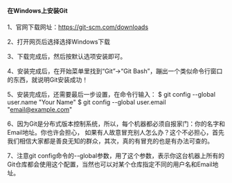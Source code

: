 #### 在Windows上安装Git
1、官网下载网址：https://git-scm.com/downloads

2、打开网页后选择选择Windows下载

3、下载完成后，然后按默认选项安装即可。

4、安装完成后，在开始菜单里找到“Git”->“Git Bash”，蹦出一个类似命令行窗口的东西，就说明Git安装成功！

5、安装完成后，还需要最后一步设置，在命令行输入：
$ git config --global user.name "Your Name"
$ git config --global user.email "email@example.com"

6、因为Git是分布式版本控制系统，所以，每个机器都必须自报家门：你的名字和Email地址。你也许会担心，
如果有人故意冒充别人怎么办？这个不必担心，首先我们相信大家都是善良无知的群众，其次，真的有冒充的也是有办法可查的。

7、注意git config命令的--global参数，用了这个参数，表示你这台机器上所有的Git仓库都会使用这个配置，当然也可以对某个仓库指定不同的用户名和Email地址。
